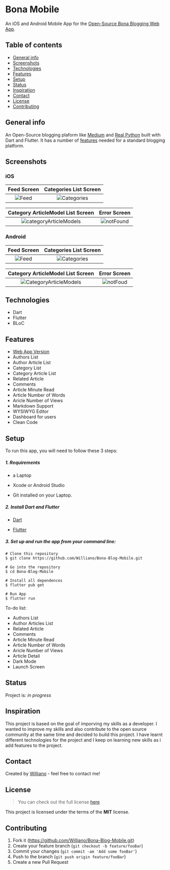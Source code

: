 # Bona Mobile
An iOS and Android Mobile App for the [Open-Source Bona Blogging Web App](https://github.com/Williano/Bona-Blog/blob/master/README.md).

## Table of contents
* [General info](#general-info)
* [Screenshots](#screenshots)
* [Technologies](#technologies)
* [Features](#features)
* [Setup](#setup)
* [Status](#status)
* [Inspiration](#inspiration)
* [Contact](#contact)
* [License](#license)
* [Contributing](#contributing)

## General info
An Open-Source blogging plaform like [Medium](https://medium.com/) and [Real Python](https://realpython.com/) built with Dart and Flutter. It has a number of [features](#features) needed for a standard blogging platform.

## Screenshots

### iOS

 Feed Screen           |  Categories List Screen
 :-------------------------:|:-------------------------:
![Feed](https://user-images.githubusercontent.com/19711677/79617784-ed883880-80cd-11ea-95c0-15ce5d5939b0.png)|![Categories](https://user-images.githubusercontent.com/19711677/79617788-f11bbf80-80cd-11ea-9535-0109edf59f80.png)

 Category ArticleModel List Screen            |  Error Screen
 :-------------------------:|:-------------------------:
![categoryArticleModels](https://user-images.githubusercontent.com/19711677/79617792-f416b000-80cd-11ea-9ebf-1ac28a85f207.png)|![notFound](https://user-images.githubusercontent.com/19711677/79617786-efea9280-80cd-11ea-8628-dd926999c611.png)



### Android

 Feed Screen            |  Categories List Screen
 :-------------------------:|:-------------------------:
![Feed](https://user-images.githubusercontent.com/19711677/79617949-55d71a00-80ce-11ea-9edc-10ef4689b4c6.PNG)|![Categories](https://user-images.githubusercontent.com/19711677/79617934-4eb00c00-80ce-11ea-9c97-ffaa84a6294b.PNG)

Category ArticleModel List Screen  |  Error Screen
 :-------------------------:|:-------------------------:
![CategoryArticleModels](https://user-images.githubusercontent.com/19711677/79617947-5374c000-80ce-11ea-8c40-112112ae0d20.PNG)|![notFoud](https://user-images.githubusercontent.com/19711677/79617954-57a0dd80-80ce-11ea-9ac4-58a76174e7ec.PNG)


## Technologies
* Dart
* Flutter
* BLoC 

## Features
* [Web App Version](https://github.com/Williano/Bona-Blog.git)
* Authors List
* Author Article List
* Category List
* Category Article List
* Related Article
* Comments
* Article Minute Read
* Article Number of Words
* Aricle Number of Views
* Markdown Support
* WYSIWYG Editor
* Dashboard for users
* Clean Code


## Setup
To run this app, you will need to follow these 3 steps:

##### 1. Requirements
  - a Laptop

  - Xcode or Android Studio

  - Git installed on your Laptop.


##### 2. Install Dart and Flutter
  - [Dart](https://dart.dev/get-dart)

  - [Flutter](https://flutter.dev/docs/get-started/install)


##### 3. Set up and run the app from your command line:
  ```
  # Clone this repository
  $ git clone https://github.com/Williano/Bona-Blog-Mobile.git

  # Go into the repository
  $ cd Bona-Blog-Mobile

  # Install all dependences
  $ flutter pub get

  # Run App
  $ flutter run
  ```

To-do list:
* Authors List
* Author Articles List
* Related Article
* Comments
* Article Minute Read
* Article Number of Words
* Aricle Number of Views
* Article Detail
* Dark Mode
* Launch Screen

## Status
Project is: _in progress_

## Inspiration
This project is based on the goal of imporving my skills as a developer. I wanted to improve my skills and also contribute to the open source community at the same time and decided to build this project. I have learnt different technologies for the project and I keep on learning new skills as i add features to the project.


## Contact
Created by [Williano](https://williano.github.io/) - feel free to contact me!

## License
>You can check out the full license [here](https://github.com/Williano/Bona-Blog-Mobile/blob/master/LICENSE)

This project is licensed under the terms of the **MIT** license.

## Contributing

1. Fork it (<https://github.com/Williano/Bona-Blog-Mobile.git>)
2. Create your feature branch (`git checkout -b feature/fooBar`)
3. Commit your changes (`git commit -am 'Add some fooBar'`)
4. Push to the branch (`git push origin feature/fooBar`)
5. Create a new Pull Request
